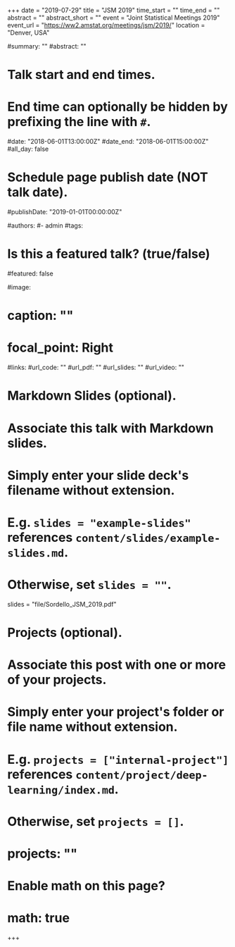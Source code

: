 +++ 
date = "2019-07-29"
title = "JSM 2019" 
time_start = ""
time_end = ""
abstract = "" 
abstract_short = "" 
event = "Joint Statistical Meetings 2019" 
event_url = "https://ww2.amstat.org/meetings/jsm/2019/" 
location = "Denver, USA"

#summary: ""
#abstract: ""

# Talk start and end times.
#   End time can optionally be hidden by prefixing the line with `#`.
#date: "2018-06-01T13:00:00Z"
#date_end: "2018-06-01T15:00:00Z"
#all_day: false

# Schedule page publish date (NOT talk date).
#publishDate: "2019-01-01T00:00:00Z"

#authors: 
#- admin
#tags: 

# Is this a featured talk? (true/false)
#featured: false

#image:
#  caption: ""
#  focal_point: Right

#links:
#url_code: ""
#url_pdf: ""
#url_slides: ""
#url_video: ""

# Markdown Slides (optional).
#   Associate this talk with Markdown slides.
#   Simply enter your slide deck's filename without extension.
#   E.g. `slides = "example-slides"` references `content/slides/example-slides.md`.
#   Otherwise, set `slides = ""`.
slides = "file/Sordello_JSM_2019.pdf"

# Projects (optional).
#   Associate this post with one or more of your projects.
#   Simply enter your project's folder or file name without extension.
#   E.g. `projects = ["internal-project"]` references `content/project/deep-learning/index.md`.
#   Otherwise, set `projects = []`.
# projects: ""

# Enable math on this page?
# math: true
+++
